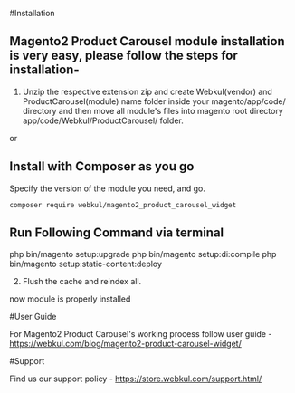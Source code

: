 #Installation

## Magento2 Product Carousel module installation is very easy, please follow the steps for installation-

1. Unzip the respective extension zip and create Webkul(vendor) and ProductCarousel(module) name folder inside your magento/app/code/ directory and then move all module's files into magento root directory app/code/Webkul/ProductCarousel/ folder.

or

## Install with Composer as you go
Specify the version of the module you need, and go.
    
    composer require webkul/magento2_product_carousel_widget

Run Following Command via terminal
-----------------------------------
php bin/magento setup:upgrade
php bin/magento setup:di:compile
php bin/magento setup:static-content:deploy

2. Flush the cache and reindex all.

now module is properly installed

#User Guide

For Magento2 Product Carousel's working process follow user guide - https://webkul.com/blog/magento2-product-carousel-widget/

#Support

Find us our support policy - https://store.webkul.com/support.html/
